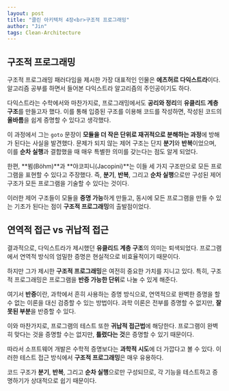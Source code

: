 ```yaml
---
layout: post
title: "클린 아키텍처 4장<br>구조적 프로그래밍"
author: "Jin"
tags: Clean-Architecture
---
```


## 구조적 프로그래밍

구조적 프로그래밍 패러다임을 제시한 가장 대표적인 인물은 **에츠허르 다익스트라**이다. 알고리즘 공부를 하면서 들어본 다익스트라 알고리즘의 주인공이기도 하다.

다익스트라는 수학에서와 마찬가지로, 프로그래밍에서도 **공리와 정리**의 **유클리드 계층 구조**를 만들고자 했다. 이를 통해 입증된 구조를 이용해 코드를 작성하면, 작성된 코드의 **올바름**을 쉽게 증명할 수 있다고 생각했다.

이 과정에서 그는 `goto` 문장이 **모듈을 더 작은 단위로 재귀적으로 분해하는 과정**에 방해가 된다는 사실을 발견했다. 문제가 되지 않는 제어 구조는 단지 **분기**와 **반복**이었으며, 이를 **순차 실행**과 결합했을 때 매우 특별한 의미를 갖는다는 점도 알게 되었다.

한편, **뵘(Böhm)**과 **야코피니(Jacopini)**는 이들 세 가지 구조만으로 모든 프로그램을 표현할 수 있다고 주장했다. 즉, **분기**, **반복**, 그리고 **순차 실행**으로만 구성된 제어 구조가 모든 프로그램을 기술할 수 있다는 것이다.

이러한 제어 구조들이 모듈을 **증명 가능**하게 만들고, 동시에 모든 프로그램을 만들 수 있는 기초가 된다는 점이 **구조적 프로그래밍**의 출발점이었다.

## 연역적 접근 vs 귀납적 접근

결과적으로, 다익스트라가 제시했던 **유클리드 계층 구조**의 의미는 퇴색되었다. 프로그램에서 연역적 방식의 엄밀한 증명은 현실적으로 비효율적이기 때문이다.

하지만 그가 제시한 **구조적 프로그래밍**은 여전히 중요한 가치를 지니고 있다. 특히, 구조적 프로그래밍은 프로그램을 **반증 가능한 단위**로 나눌 수 있게 해준다.

여기서 **반증**이란, 과학에서 흔히 사용하는 증명 방식으로, 연역적으로 완벽한 증명을 할 수 없는 이론을 대신 검증할 수 있는 방법이다. 과학 이론은 전부를 증명할 수 없지만, **잘못된 부분**을 반증할 수 있다.

이와 마찬가지로, 프로그램의 테스트 또한 **귀납적 접근법**에 해당한다. 프로그램이 완벽히 맞다는 것을 증명할 수는 없지만, **틀렸다는 것**은 증명할 수 있기 때문이다.

따라서 소프트웨어 개발은 수학적 증명보다는 **과학적 시도**에 더 가깝다고 볼 수 있다. 이러한 테스트 접근 방식에서 **구조적 프로그래밍**은 매우 유용하다. 

코드 구조가 **분기**, **반복**, 그리고 **순차 실행**으로만 구성되므로, 각 기능을 테스트하고 증명하기가 상대적으로 쉽기 때문이다.